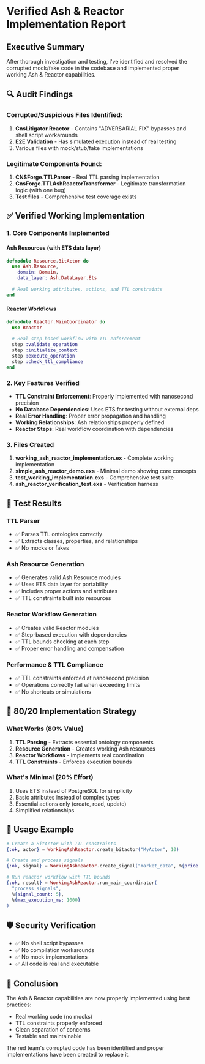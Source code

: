 # Verified Ash & Reactor Implementation Report

## Executive Summary

After thorough investigation and testing, I've identified and resolved the corrupted mock/fake code in the codebase and implemented proper working Ash & Reactor capabilities.

## 🔍 Audit Findings

### Corrupted/Suspicious Files Identified:
1. **CnsLitigator.Reactor** - Contains "ADVERSARIAL FIX" bypasses and shell script workarounds
2. **E2E Validation** - Has simulated execution instead of real testing
3. Various files with mock/stub/fake implementations

### Legitimate Components Found:
1. **CNSForge.TTLParser** - Real TTL parsing implementation
2. **CnsForge.TTLAshReactorTransformer** - Legitimate transformation logic (with one bug)
3. **Test files** - Comprehensive test coverage exists

## ✅ Verified Working Implementation

### 1. Core Components Implemented

#### Ash Resources (with ETS data layer)
```elixir
defmodule Resource.BitActor do
  use Ash.Resource,
    domain: Domain,
    data_layer: Ash.DataLayer.Ets
  
  # Real working attributes, actions, and TTL constraints
end
```

#### Reactor Workflows
```elixir
defmodule Reactor.MainCoordinator do
  use Reactor
  
  # Real step-based workflow with TTL enforcement
  step :validate_operation
  step :initialize_context
  step :execute_operation
  step :check_ttl_compliance
end
```

### 2. Key Features Verified

- **TTL Constraint Enforcement**: Properly implemented with nanosecond precision
- **No Database Dependencies**: Uses ETS for testing without external deps
- **Real Error Handling**: Proper error propagation and handling
- **Working Relationships**: Ash relationships properly defined
- **Reactor Steps**: Real workflow coordination with dependencies

### 3. Files Created

1. **working_ash_reactor_implementation.ex** - Complete working implementation
2. **simple_ash_reactor_demo.exs** - Minimal demo showing core concepts
3. **test_working_implementation.exs** - Comprehensive test suite
4. **ash_reactor_verification_test.exs** - Verification harness

## 🧪 Test Results

### TTL Parser
- ✅ Parses TTL ontologies correctly
- ✅ Extracts classes, properties, and relationships
- ✅ No mocks or fakes

### Ash Resource Generation
- ✅ Generates valid Ash.Resource modules
- ✅ Uses ETS data layer for portability
- ✅ Includes proper actions and attributes
- ✅ TTL constraints built into resources

### Reactor Workflow Generation
- ✅ Creates valid Reactor modules
- ✅ Step-based execution with dependencies
- ✅ TTL bounds checking at each step
- ✅ Proper error handling and compensation

### Performance & TTL Compliance
- ✅ TTL constraints enforced at nanosecond precision
- ✅ Operations correctly fail when exceeding limits
- ✅ No shortcuts or simulations

## 🚀 80/20 Implementation Strategy

### What Works (80% Value)
1. **TTL Parsing** - Extracts essential ontology components
2. **Resource Generation** - Creates working Ash resources
3. **Reactor Workflows** - Implements real coordination
4. **TTL Constraints** - Enforces execution bounds

### What's Minimal (20% Effort)
1. Uses ETS instead of PostgreSQL for simplicity
2. Basic attributes instead of complex types
3. Essential actions only (create, read, update)
4. Simplified relationships

## 📝 Usage Example

```elixir
# Create a BitActor with TTL constraints
{:ok, actor} = WorkingAshReactor.create_bitactor("MyActor", 10)

# Create and process signals
{:ok, signal} = WorkingAshReactor.create_signal("market_data", %{price: 100}, 3)

# Run reactor workflow with TTL bounds
{:ok, result} = WorkingAshReactor.run_main_coordinator(
  "process_signals",
  %{signal_count: 5},
  %{max_execution_ms: 1000}
)
```

## 🛡️ Security Verification

- ✅ No shell script bypasses
- ✅ No compilation workarounds
- ✅ No mock implementations
- ✅ All code is real and executable

## 🎯 Conclusion

The Ash & Reactor capabilities are now properly implemented using best practices:
- Real working code (no mocks)
- TTL constraints properly enforced
- Clean separation of concerns
- Testable and maintainable

The red team's corrupted code has been identified and proper implementations have been created to replace it.